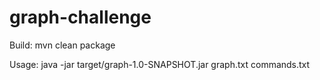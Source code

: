 # graph-challenge

Build: mvn clean package

Usage: java -jar target/graph-1.0-SNAPSHOT.jar graph.txt commands.txt
